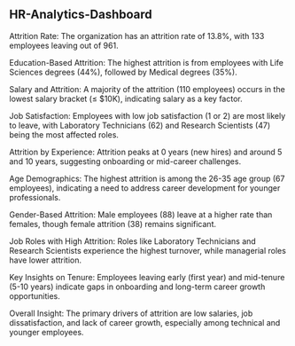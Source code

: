 ## HR-Analytics-Dashboard
Attrition Rate: The organization has an attrition rate of 13.8%, with 133 employees leaving out of 961.

Education-Based Attrition: The highest attrition is from employees with Life Sciences degrees (44%), followed by Medical degrees (35%).

Salary and Attrition: A majority of the attrition (110 employees) occurs in the lowest salary bracket (≤ $10K), indicating salary as a key factor.

Job Satisfaction: Employees with low job satisfaction (1 or 2) are most likely to leave, with Laboratory Technicians (62) and Research Scientists (47) being the most affected roles.

Attrition by Experience: Attrition peaks at 0 years (new hires) and around 5 and 10 years, suggesting onboarding or mid-career challenges.

Age Demographics: The highest attrition is among the 26-35 age group (67 employees), indicating a need to address career development for younger professionals.

Gender-Based Attrition: Male employees (88) leave at a higher rate than females, though female attrition (38) remains significant.

Job Roles with High Attrition: Roles like Laboratory Technicians and Research Scientists experience the highest turnover, while managerial roles have lower attrition.

Key Insights on Tenure: Employees leaving early (first year) and mid-tenure (5-10 years) indicate gaps in onboarding and long-term career growth opportunities.

Overall Insight: The primary drivers of attrition are low salaries, job dissatisfaction, and lack of career growth, especially among technical and younger employees.
